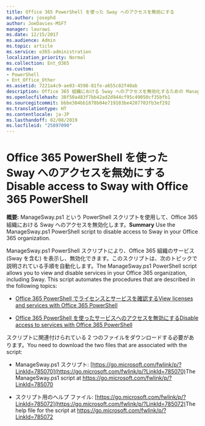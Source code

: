 ```yaml
---
title: Office 365 PowerShell を使った Sway へのアクセスを無効にする
ms.author: josephd
author: JoeDavies-MSFT
manager: laurawi
ms.date: 12/15/2017
ms.audience: Admin
ms.topic: article
ms.service: o365-administration
localization_priority: Normal
ms.collection: Ent_O365
ms.custom:
- PowerShell
- Ent_Office_Other
ms.assetid: 7221a4c9-ae03-4598-81fe-a655c02f40ab
description: Office 365 組織における Sway へのアクセスを無効化するための ManageSway.ps1 PowerShell スクリプトをどこからダウンロードするか説明します。
ms.openlocfilehash: 38f50a483f7bb42ad2d944cf95c49050cf35bfb1
ms.sourcegitcommit: bbbe304bb1878b04e719103be4287703fb3ef292
ms.translationtype: HT
ms.contentlocale: ja-JP
ms.lasthandoff: 02/08/2019
ms.locfileid: "25897090"
---
```

# <a name="disable-access-to-sway-with-office-365-powershell"></a><span data-ttu-id="983c2-103">Office 365 PowerShell を使った Sway へのアクセスを無効にする</span><span class="sxs-lookup"><span data-stu-id="983c2-103">Disable access to Sway with Office 365 PowerShell</span></span>

<span data-ttu-id="983c2-104">**概要:** ManageSway.ps1 という PowerShell スクリプトを使用して、Office 365 組織における Sway へのアクセスを無効化します。</span><span class="sxs-lookup"><span data-stu-id="983c2-104">**Summary** Use the ManageSway.ps1 PowerShell script to disable access to Sway in your Office 365 organization.</span></span>
  
<span data-ttu-id="983c2-p101">ManageSway.ps1 PowerShell スクリプトにより、Office 365 組織のサービス (Sway を含む) を表示し、無効化できます。このスクリプトは、次のトピックで説明されている手順を自動化します。</span><span class="sxs-lookup"><span data-stu-id="983c2-p101">The ManageSway.ps1 PowerShell script allows you to view and disable services in your Office 365 organization, including Sway. This script automates the procedures that are described in the following topics:</span></span>
  
- [<span data-ttu-id="983c2-107">Office 365 PowerShell でライセンスとサービスを確認する</span><span class="sxs-lookup"><span data-stu-id="983c2-107">View licenses and services with Office 365 PowerShell</span></span>](view-licenses-and-services-with-office-365-powershell.md)
    
- [<span data-ttu-id="983c2-108">Office 365 PowerShell を使ったサービスへのアクセスを無効にする</span><span class="sxs-lookup"><span data-stu-id="983c2-108">Disable access to services with Office 365 PowerShell</span></span>](disable-access-to-services-with-office-365-powershell.md)
    
<span data-ttu-id="983c2-109">スクリプトに関連付けられている 2 つのファイルをダウンロードする必要があります。</span><span class="sxs-lookup"><span data-stu-id="983c2-109">You need to download the two files that are associated with the script:</span></span>
  
- <span data-ttu-id="983c2-110">ManageSway.ps1 スクリプト: [https://go.microsoft.com/fwlink/p/?LinkId=785070](https://go.microsoft.com/fwlink/p/?LinkId=785070)</span><span class="sxs-lookup"><span data-stu-id="983c2-110">The ManageSway.ps1 script at https://go.microsoft.com/fwlink/p/?LinkId=785070</span></span>
    
- <span data-ttu-id="983c2-111">スクリプト用のヘルプ ファイル: [https://go.microsoft.com/fwlink/p/?LinkId=785072](https://go.microsoft.com/fwlink/p/?LinkId=785072)</span><span class="sxs-lookup"><span data-stu-id="983c2-111">The help file for the script at https://go.microsoft.com/fwlink/p/?LinkId=785072</span></span>
    

